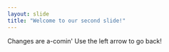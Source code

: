 ```yaml
---
layout: slide
title: "Welcome to our second slide!"
---
```

Changes are a-comin'
Use the left arrow to go back!
